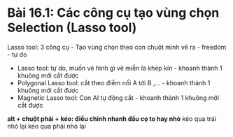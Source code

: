 # Bài 16.1: Các công cụ tạo vùng chọn Selection (Lasso tool)

Lasso tool: 3 công cụ - Tạo vùng chọn theo con chuột mình vẽ ra - freedom - tự do

- Lasso tool: tự do, muốn vẽ hình gì vẽ miễn là khép kín - khoanh thành 1 khuông mới cắt được
- Polygonal Lasso tool: cắt theo điểm nối A tới B ,... - khoanh thành 1 khuông mới cắt được
- Magnetic Lasso tool: Con AI tự động cắt - khoanh thành 1 khuông mới cắt được


**alt + chuột phải + kéo: điều chỉnh nhanh đầu cọ to hay nhỏ**
kéo qua trái nhỏ lại
kéo qua phải nhỏ lại